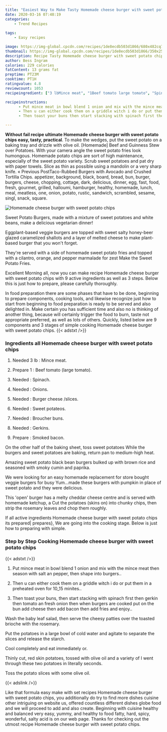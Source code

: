 ```yaml
---
title: "Easiest Way to Make Tasty Homemade cheese burger with sweet potato chips"
date: 2020-03-16 07:48:19
categories:
    - Trend Recipes
    
tags:
    - Easy recipes

image: https://img-global.cpcdn.com/recipes/1de8ecdb503d1866/680x482cq70/homemade-cheese-burger-with-sweet-potato-chips-recipe-main-photo.jpg
thumbnail: https://img-global.cpcdn.com/recipes/1de8ecdb503d1866/350x250cq70/homemade-cheese-burger-with-sweet-potato-chips-recipe-main-photo.jpg
description: Recipe Tasty Homemade cheese burger with sweet potato chips with 9 ingredients and 3 stages of easy cooking.
author: Bess Ingram
calories: 229 calories
fatContent: 13 grams fat
preptime: PT23M
cooktime: PT1H
ratingvalue: 4.8
reviewcount: 1053
recipeingredient: ["3 lbMince meat", "1Beef tomato large tomato", "Spinach", "Onions", "Burger cheese slices", "Sweet potateos", "Broucher buns", "Gerkins", "Smoked bacon"]

recipeinstructions: 
      - Put mince meat in bowl blend 1 onion and mix with the mince meat then season with salt an pepper then shape into burgers 
      - Then u can either cook them on a griddle witch i do or put them in a preheated oven for 10_15 minites 
      - Then toast your buns then start stacking with spinach first then gerkin then tomato an fresh onion then when burgers are cooked put on the bun add cheese then add bacon then add fries and enjoy

---
```




**Without fail recipe ultimate Homemade cheese burger with sweet potato chips easy, tasty, practical**. To make the wedges, put the sweet potato on a baking tray and drizzle with olive oil. [Homemade] Beef and Guinness Stew over Potatoes. With your camera angle the sweet potato fries look humongous. Homemade potato chips are sort of high maintenance, especially of the sweet potato variety. Scrub sweet potatoes and pat dry with paper towels. Slice as thin as possible using a mandolin or a very sharp knife. « Previous PostTaco-Rubbed Burgers with Avocado and Crushed Tortilla Chips. appetizer, background, black, board, bread, bun, burger, burgers, cheese, chopping, cottage, dark, delicious, dinner, egg, fast, food, fresh, gourmet, grilled, halloumi, hamburger, healthy, homemade, lunch, meal, meatless, one, onion, potato, rustic, sandwich, scrambled, sesame, singl, snack, square.


![Homemade cheese burger with sweet potato chips](https://img-global.cpcdn.com/recipes/1de8ecdb503d1866/680x482cq70/homemade-cheese-burger-with-sweet-potato-chips-recipe-main-photo.jpg "Homemade cheese burger with sweet potato chips")



Sweet Potato Burgers, made with a mixture of sweet potatoes and white beans, make a delicious vegetarian dinner!

Eggplant-based veggie burgers are topped with sweet salty honey-beer glazed caramelized shallots and a layer of melted cheese to make plant-based burger that you won&#39;t forget.

They&#39;re served with a side of homemade sweet potato fries and topped with a cilantro, orange, and pepper marmalade for zest Make the Sweet Potato Fries.


Excellent Morning all, now you can make recipe Homemade cheese burger with sweet potato chips with 9 active ingredients as well as 3 steps. Below this is just how to prepare, please carefully thoroughly.

In food preparation there are some phases that have to be done, beginning to prepare components, cooking tools, and likewise recognize just how to start from beginning to food preparation is ready to be served and also delighted in. Make certain you has sufficient time and also no is thinking of another thing, because will certainly trigger the food to burn, taste not appropriate preferred, as well as lots of others. Quickly, listed below are 9 components and 3 stages of simple cooking Homemade cheese burger with sweet potato chips.
{{< adstxt />}}

### Ingredients all Homemade cheese burger with sweet potato chips


1. Needed 3 lb : Mince meat.

1. Prepare 1 : Beef tomato (large tomato).

1. Needed  : Spinach.

1. Needed  : Onions.

1. Needed  : Burger cheese /slices.

1. Needed  : Sweet potateos.

1. Needed  : Broucher buns.

1. Needed  : Gerkins.

1. Prepare  : Smoked bacon.


On the other half of the baking sheet, toss sweet potatoes While the burgers and sweet potatoes are baking, return pan to medium-high heat.

Amazing sweet potato black bean burgers bulked up with brown rice and seasoned with smoky cumin and paprika.

We were looking for an easy homemade replacement for store bought veggie burgers for busy Yum…made these burgers with pumpkin in place of sweet potato and they were delicious.

This &#39;open&#39; burger has a melty cheddar cheese centre and is served with homemade ketchup, a Cut the potatoes (skins on) into chunky chips, then strip the rosemary leaves and chop them roughly.


If all active ingredients Homemade cheese burger with sweet potato chips its prepared| prepares}, We are going into the cooking stage. Below is just how to preparing with simple.

### Step by Step Cooking Homemade cheese burger with sweet potato chips

{{< adstxt />}}


1. Put mince meat in bowl blend 1 onion and mix with the mince meat then season with salt an pepper, then shape into burgers..



1. Then u can either cook them on a griddle witch i do or put them in a preheated oven for 10_15 minites..



1. Then toast your buns, then start stacking with spinach first then gerkin then tomato an fresh onion then when burgers are cooked put on the bun add cheese then add bacon then add fries and enjoy..




Wash the baby leaf salad, then serve the cheesy patties over the toasted brioche with the rosemary.

Put the potatoes in a large bowl of cold water and agitate to separate the slices and release the starch.

Cool completely and eat immediately or.

Thinly cut, red skin potatoes, tossed with olive oil and a variety of I went through these two potatoes in literally seconds.

Toss the potato slices with some olive oil.


{{< adslink />}}

Like that formula easy make with set recipes Homemade cheese burger with sweet potato chips, you additionally do try to find more dishes cuisine other intriguing on website us, offered countless different dishes globe food and we will proceed to add and also create. Beginning with cuisine healthy and balanced very easy, yummy, and healthy to food fatty, hard, spicy, wonderful, salty acid is on our web page. Thanks for checking out the utmost recipe Homemade cheese burger with sweet potato chips.
